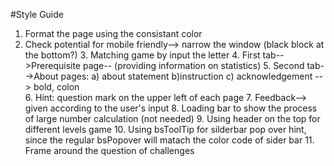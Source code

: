 #Style Guide


  1. Format the page using the consistant color
  2. Check potential for mobile friendly--> narrow the window (black block at the bottom?)
	3. Matching game by input the letter
	4. First tab-->Prerequisite page-- (providing information on statistics)
	5. Second tab-->About pages: a) about statement b)instruction c) acknowledgement  --> bold, colon  
	6. Hint: question mark on the upper left of each page 
	7. Feedback--> given according to the user's input 
	8. Loading bar to show the process of large number calculation (not needed) 
	9. Using header on the top for different levels game
	10. Using bsToolTip for silderbar pop over hint, since the regular bsPopover will matach the color code of sider bar 
	11. Frame around the question of challenges 

